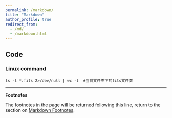 ```yaml
---
permalink: /markdown/
title: "Markdown"
author_profile: true
redirect_from: 
  - /md/
  - /markdown.html
---
```

## Code
### Linux command

```Linux
ls -l *.fits 2>/dev/null | wc -l  #当前文件夹下的fits文件数
```


***
**Footnotes**

The footnotes in the page will be returned following this line, return to the section on <a href="#footnotes">Markdown Footnotes</a>.

